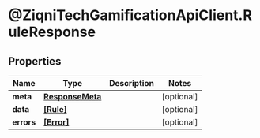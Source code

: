 # @ZiqniTechGamificationApiClient.RuleResponse

## Properties

Name | Type | Description | Notes
------------ | ------------- | ------------- | -------------
**meta** | [**ResponseMeta**](ResponseMeta.md) |  | [optional] 
**data** | [**[Rule]**](Rule.md) |  | [optional] 
**errors** | [**[Error]**](Error.md) |  | [optional] 


